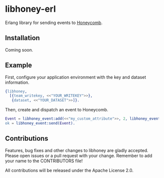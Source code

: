 # libhoney-erl

Erlang library for sending events to [Honeycomb](https://honeycomb.io/).

## Installation

Coming soon.

## Example

First, configure your application environment with the key and dataset
information.

```erlang
{libhoney,
  [{team_writekey, <<"YOUR_WRITEKEY">>},
   {dataset, <<"YOUR_DATASET">>]}.
```

Then, create and dispatch an event to Honeycomb.

```erlang
Event = libhoney_event:add(<<"my_custom_attribute">>, 2, libhoney_event:new()),
ok = libhoney_event:send(Event).
```

## Contributions

Features, bug fixes and other changes to libhoney are gladly accepted.
Please open issues or a pull request with your change. Remember to add
your name to the CONTRIBUTORS file!

All contributions will be released under the Apache License 2.0.
